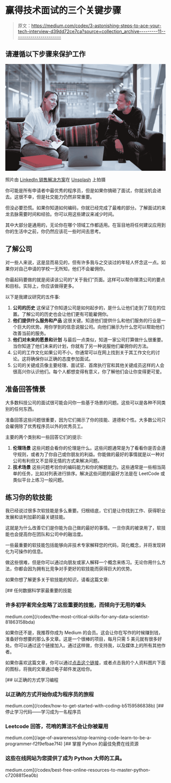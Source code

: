 # 赢得技术面试的三个关键步骤

> 原文：<https://medium.com/codex/3-astonishing-steps-to-ace-your-tech-interview-d39dd72ce7ca?source=collection_archive---------11----------------------->

## 请遵循以下步骤来保护工作

![](img/404a7bf72ef228a3929a1aac3c9712c8.png)

照片由 [LinkedIn 销售解决方案](https://unsplash.com/@linkedinsalesnavigator?utm_source=unsplash&utm_medium=referral&utm_content=creditCopyText)在 [Unsplash](https://unsplash.com/s/photos/interview?utm_source=unsplash&utm_medium=referral&utm_content=creditCopyText) 上拍摄

你可能是所有申请者中最优秀的程序员，但是如果你搞砸了面试，你就没机会进去。这很不幸，但是社交能力仍然非常重要。

但没必要恐慌。如果你知道如何编码，你就已经完成了最难的部分。了解面试的来龙去脉需要时间和经验。你可以用这些建议来减少时间。

其中大部分是通用的，无论你在哪个领域工作都适用。在盲目地将任何建议应用到你的生活中之前，你仍然应该花一些时间去思考。

## 了解公司

对一些人来说，这是显而易见的，但有许多我与之交谈过的年轻人怀念这一点。如果你对自己申请的学校一无所知，他们不会雇佣你。

你最起码要做的就是阅读该公司的“关于我们”页面。这样可以帮你理清公司的要点和目标。实际上，你应该做得更多。

以下是我建议研究的五件事:

1.  **公司的历史**
    这保证了你知道公司是如何起步的，是什么让他们走到了现在的位置。了解公司的历史也会让他们更有可能雇佣你。
2.  **他们提供什么服务和产品**
    这很关键。知道他们提供什么和他们服务的行业是一个巨大的优势。用你学到的信息说服公司。向他们展示为什么您可以帮助他们改善当前的服务。
3.  **他们对未来的愿景和计划**
    与最后一点类似，知道一家公司打算做什么很重要。当你知道了他们未来的计划，你就有了另一种说服他们雇佣你的方法。
4.  公司的工作文化如果公司不小，你通常可以在网上找到关于其工作文化的讨论。这将确保你以正确的态度参加面试。
5.  公司的关键成员像主要经理、面试官、首席执行官和其他关键成员这样的人会很高兴你认识他们。每个人都想变得有意义，你了解他们会让你变得更可爱。

## 准备回答情景

大多数科技公司的面试很可能会问你一些基于场景的问题。这些可以是各种不同类别的任何东西。

准备回答这些问题很重要，因为它们揭示了你的技能、道德和个性。大多数公司只会雇佣除了优秀程序员以外的优秀员工。

主要的两个类别和一些回答它们的提示:

1.  **伦理场景**
    这些问题会看你的伦理是什么。这些问题通常是为了看看你是否会遵守规则，或者为了你自己或你朋友的利益。你能做的最好的事情就是以一种对公司有利但又不显得无情的方式来解决问题。
2.  **技术场景**
    这些问题考验你的编码能力和你的解题能力。这些通常是一些相当简单的任务，比如对列表进行排序。解决这些问题的最好方法是在 LeetCode 或类似平台上练习一般问题。

## 练习你的软技能

我已经说过很多次软技能是多么重要。归根结底，它们是让你找到工作、获得职业发展和谈判加薪的最关键技能。

这就是为什么改善它们是你能为自己做的最好的事情。一旦你真的被录用了，软技能也会提高你在团队和公司中的融洽度。

一些最重要的软技能包括能够向非技术专家解释您的代码，简化概念，并将发现转化为可操作的信息。

做这些很难，但是你可以通过向朋友或家人解释一个概念来练习。无论你用什么方法，你都会因为拥有比竞争对手更好的软技能而获得巨大的优势。

如果你想了解更多关于软技能的知识，请看这篇文章:

[](/codex/the-most-critical-skills-for-any-data-scientist-81863158bda) [## 任何数据科学家最重要的技能

### 许多初学者完全忽略了这些重要的技能，而倾向于无用的噱头

medium.com](/codex/the-most-critical-skills-for-any-data-scientist-81863158bda) 

如果你还不是，我推荐你成为 Medium 的会员。这会让你在写作的时候赚到钱，准备好你想要的那么多文章。这是一个很棒的项目，每月只需 5 美元就有很多好处。你可以通过这个链接加入。通过这样做，你支持我，以及媒体上的所有其他作者。

如果你喜欢这篇文章，你可以通过[点击这个链接](https://kaarlsamu.medium.com/subscribe)，或者点击我的个人资料图片下面的图标，将我的文章通过电子邮件发送给你。

[](/codex/how-to-get-started-with-coding-b5159586838b) [## 以正确的方式学习编程

### 以正确的方式开始你成为程序员的旅程

medium.com](/codex/how-to-get-started-with-coding-b5159586838b) [](/age-of-awareness/stop-learning-code-learn-to-be-a-programmer-f2f9efbae7f4) [## 停止学习代码——学习成为一名程序员

### Leetcode 回答，花哨的算法不会让你被雇用

medium.com](/age-of-awareness/stop-learning-code-learn-to-be-a-programmer-f2f9efbae7f4) [](/codex/best-free-online-resources-to-master-python-c7208815ea0b) [## 掌握 Python 的最佳免费在线资源

### 这些在线网站为您提供了成为 Python 大师的工具。

medium.com](/codex/best-free-online-resources-to-master-python-c7208815ea0b)